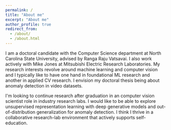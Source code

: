 ```yaml
---
permalink: /
title: "About me"
excerpt: "About me"
author_profile: true
redirect_from: 
  - /about/
  - /about.html
---
```


I am a doctoral candidate with the Computer Science department at North Carolina State University, advised by Ranga Raju Vatsavai. I also work actively with Mike Jones at Mitsubishi Electric Research Laboratories. My research interests revolve around machine learning and computer vision and I typically like to have one hand in foundational ML research and another in applied CV research. I envision my doctoral thesis being about anomaly detection in video datasets.  

I'm looking to continue research after graduation in an computer vision scientist role in industry research labs. I would like to be able to explore unsupervised representation learning with deep generative models and out-of-distribution generalization for anomaly detection. I think I thrive in a collaborative research-lab environment that actively supports self-education.
